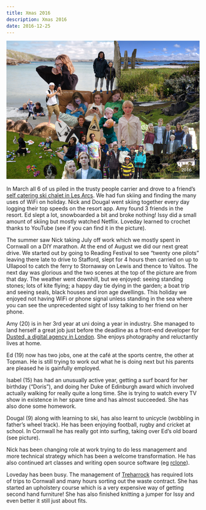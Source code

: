 ```yaml
---
title: Xmas 2016
description: Xmas 2016
date: 2016-12-25
---
```



<a href="large.jpg"><img src="small.jpg" alt="[Xmas 2016]" class="center" /></a>

<p>In March all 6 of us piled in the trusty people carrier and drove to a friend’s <a href="http://www.skiadventures.co.uk/">self catering ski chalet in Les Arcs</a>. We had fun skiing and finding the many uses of WiFi on holiday. Nick and Dougal went skiing together every day logging their top speeds on the resort app. Amy found 3 friends in the resort. Ed slept a lot, snowboarded a bit and broke nothing! Issy did a small amount of skiing but mostly watched Netflix.  Loveday learned to crochet thanks to YouTube (see if you can find it in the picture).</p>

<p>The summer saw Nick taking July off work which we mostly spent in Cornwall on a DIY marathon. At the end of August we did our next great drive.  We started out by going to Reading Festival to see “twenty one pilots” leaving there late to drive to Stafford, slept for 4 hours then carried on up to Ullapool to catch the ferry to Stornaway on Lewis and thence to Valtos.  The next day was glorious and the two scenes at the top of the picture are from that day.  The weather went downhill, but we enjoyed: seeing standing stones; lots of kite flying; a happy day tie dying in the garden; a boat trip and seeing seals, black houses and iron age dwellings.  This holiday we enjoyed not having WiFi or phone signal unless standing in the sea where you can see the unprecedented sight of Issy talking to her friend on her phone.</p>

<p>Amy (20) is in her 3rd year at uni doing a year in industry.  She managed to land herself a great job just before the deadline as a front-end developer for <a href="https://www.dusted.com/">Dusted, a digital agency in London</a>. She enjoys photography and reluctantly lives at home.</p>

<p>Ed (19) now has two jobs, one at the café at the sports centre, the other at Topman. He is still trying to work out what he is doing next but his parents are pleased he is gainfully employed.</p>

<p>Isabel (15) has had an unusually active year, getting a surf board for her birthday (“Doris”), and doing her Duke of Edinburgh award which involved actually walking for really quite a long time. She is trying to watch every TV show in existence in her spare time and has almost succeeded.  She has also done some homework.</p>

<p>Dougal (9) along with learning to ski, has also learnt to unicycle (wobbling in father’s wheel track).  He has been enjoying football, rugby and cricket at school. In Cornwall he has really got into surfing, taking over Ed’s old board (see picture).</p>

<p>Nick has been changing role at work trying to do less management and more technical strategy which has been a welcome transformation. He has also continued art classes and writing open source software (eg <a href="http://rclone.org">rclone</a>).</p>

<p>Loveday has been busy.  The management of <a href="http://www.treharrock.com/">Treharrock</a> has required lots of trips to Cornwall and many hours sorting out the waste contract.  She has started an upholstery course which is a very expensive way of getting second hand furniture!  She has also finished knitting a jumper for Issy and even better it still just about fits.</p>
